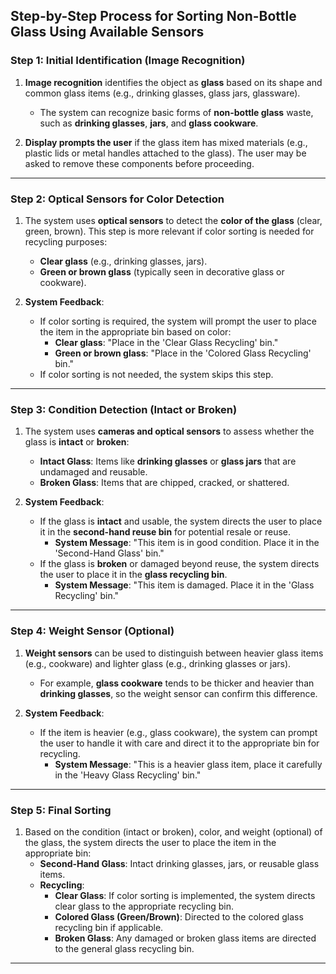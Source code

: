 ## **Step-by-Step Process for Sorting Non-Bottle Glass Using Available Sensors**

### **Step 1: Initial Identification (Image Recognition)**

1. **Image recognition** identifies the object as **glass** based on its shape and common glass items (e.g., drinking glasses, glass jars, glassware).
   - The system can recognize basic forms of **non-bottle glass** waste, such as **drinking glasses**, **jars**, and **glass cookware**.

2. **Display prompts the user** if the glass item has mixed materials (e.g., plastic lids or metal handles attached to the glass). The user may be asked to remove these components before proceeding.

---

### **Step 2: Optical Sensors for Color Detection**

1. The system uses **optical sensors** to detect the **color of the glass** (clear, green, brown). This step is more relevant if color sorting is needed for recycling purposes:
   - **Clear glass** (e.g., drinking glasses, jars).
   - **Green or brown glass** (typically seen in decorative glass or cookware).

2. **System Feedback**:
   - If color sorting is required, the system will prompt the user to place the item in the appropriate bin based on color:
     - **Clear glass**: "Place in the 'Clear Glass Recycling' bin."
     - **Green or brown glass**: "Place in the 'Colored Glass Recycling' bin."
   - If color sorting is not needed, the system skips this step.

---

### **Step 3: Condition Detection (Intact or Broken)**

1. The system uses **cameras and optical sensors** to assess whether the glass is **intact** or **broken**:
   - **Intact Glass**: Items like **drinking glasses** or **glass jars** that are undamaged and reusable.
   - **Broken Glass**: Items that are chipped, cracked, or shattered.

2. **System Feedback**:
   - If the glass is **intact** and usable, the system directs the user to place it in the **second-hand reuse bin** for potential resale or reuse.
     - **System Message**: "This item is in good condition. Place it in the 'Second-Hand Glass' bin."
   - If the glass is **broken** or damaged beyond reuse, the system directs the user to place it in the **glass recycling bin**.
     - **System Message**: "This item is damaged. Place it in the 'Glass Recycling' bin."

---

### **Step 4: Weight Sensor (Optional)**

1. **Weight sensors** can be used to distinguish between heavier glass items (e.g., cookware) and lighter glass (e.g., drinking glasses or jars).
   - For example, **glass cookware** tends to be thicker and heavier than **drinking glasses**, so the weight sensor can confirm this difference.

2. **System Feedback**:
   - If the item is heavier (e.g., glass cookware), the system can prompt the user to handle it with care and direct it to the appropriate bin for recycling.
     - **System Message**: "This is a heavier glass item, place it carefully in the 'Heavy Glass Recycling' bin."

---

### **Step 5: Final Sorting**

1. Based on the condition (intact or broken), color, and weight (optional) of the glass, the system directs the user to place the item in the appropriate bin:
   - **Second-Hand Glass**: Intact drinking glasses, jars, or reusable glass items.
   - **Recycling**:
     - **Clear Glass**: If color sorting is implemented, the system directs clear glass to the appropriate recycling bin.
     - **Colored Glass (Green/Brown)**: Directed to the colored glass recycling bin if applicable.
     - **Broken Glass**: Any damaged or broken glass items are directed to the general glass recycling bin.

---
